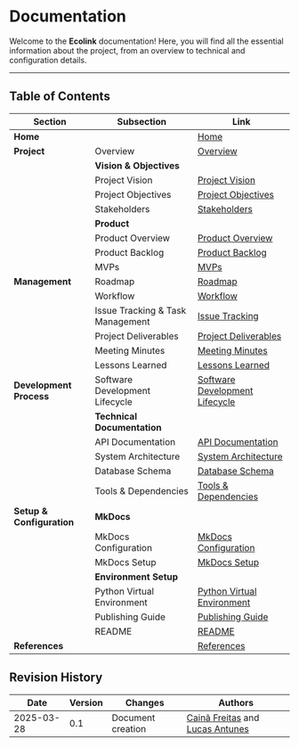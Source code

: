 # Documentation

Welcome to the **Ecolink** documentation! Here, you will find all the essential information about the project, from an overview to technical and configuration details.

---

## Table of Contents

| Section                   | Subsection                       | Link                                                                 |
| ------------------------- | -------------------------------- | -------------------------------------------------------------------- |
| **Home**                  |                                  | [Home](index.md)                                                     |
| **Project**               | Overview                         | [Overview](project/overview.md)                                      |
|                           | **Vision & Objectives**          |                                                                      |
|                           | Project Vision                   | [Project Vision](project/vision-objectives/vision.md)                |
|                           | Project Objectives               | [Project Objectives](project/vision-objectives/objectives.md)        |
|                           | Stakeholders                     | [Stakeholders](project/stakeholders.md)                              |
|                           | **Product**                      |                                                                      |
|                           | Product Overview                 | [Product Overview](project/product/overview.md)                      |
|                           | Product Backlog                  | [Product Backlog](project/product/product-backlog-building.md)       |
|                           | MVPs                             | [MVPs](project/product/mvp.md)                                       |
| **Management**            | Roadmap                          | [Roadmap](project/management/roadmap.md)                             |
|                           | Workflow                         | [Workflow](project/management/workflow.md)                           |
|                           | Issue Tracking & Task Management | [Issue Tracking](project/management/issue-tracking.md)               |
|                           | Project Deliverables             | [Project Deliverables](project/management/deliverables.md)           |
|                           | Meeting Minutes                  | [Meeting Minutes](project/management/meetings.md)                    |
|                           | Lessons Learned                  | [Lessons Learned](project/management/lessons-learned.md)             |
| **Development Process**   | Software Development Lifecycle   | [Software Development Lifecycle](project/development/lifecycle.md)   |
|                           | **Technical Documentation**      |                                                                      |
|                           | API Documentation                | [API Documentation](project/development/technical/api.md)            |
|                           | System Architecture              | [System Architecture](project/development/technical/architecture.md) |
|                           | Database Schema                  | [Database Schema](project/development/technical/database-schema.md)  |
|                           | Tools & Dependencies             | [Tools &amp; Dependencies](project/development/tools.md)             |
| **Setup & Configuration** | **MkDocs**                       |                                                                      |
|                           | MkDocs Configuration             | [MkDocs Configuration](setup/mkdocs-configuration.md)                |
|                           | MkDocs Setup                     | [MkDocs Setup](setup/mkdocs-setup.md)                                |
|                           | **Environment Setup**            |                                                                      |
|                           | Python Virtual Environment       | [Python Virtual Environment](setup/python-venv-setup.md)             |
|                           | Publishing Guide                 | [Publishing Guide](setup/publishing-guide.md)                        |
|                           | README                           | [README](setup/readme.md)                                            |
| **References**            |                                  | [References](references.md)                                          |

## Revision History

| Date       | Version | Changes           | Authors                                                                                             |
| ---------- | ------- | ----------------- | --------------------------------------------------------------------------------------------------- |
| 2025-03-28 | 0.1     | Document creation | [Cainã Freitas](https://github.com/freitasc) and [Lucas Antunes](https://github.com/LucasGSAntunes) |
